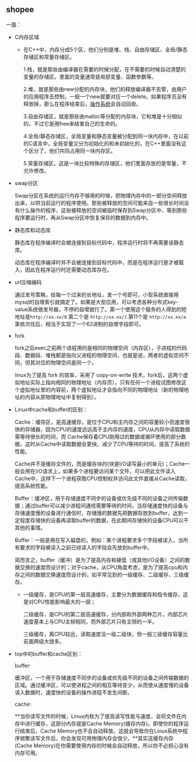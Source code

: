 ## shopee

一面：

* C内存区域

  * 在C++中，内存分成5个区，他们分别是堆、栈、自由存储区、全局/静态存储区和常量存储区。

    1.栈，就是那些由编译器在需要的时候分配，在不需要的时候自动清楚的变量的存储区。里面的变量通常是局部变量、函数参数等。

    2.堆，就是那些由new分配的内存块，他们的释放编译器不去管，由用户的应用程序去控制，一般一个new就要对应一个delete。如果程序员没有释放掉，那么在程序结束后，[操作系统](https://www.baidu.com/s?wd=操作系统&tn=SE_PcZhidaonwhc_ngpagmjz&rsv_dl=gh_pc_zhidao)会自动回收。

    3.自由存储区，就是那些由malloc等分配的内存块，它和堆是十分相似的，不过它是用free来结束自己的生命的。

    4.全局/静态存储区，全局变量和静态变量被分配到同一块内存中，在以前的C语言中，全局变量又分为初始化的和未初始化的，在C++里面没有这个区分了，他们共同占用同一块内存区。

    5.常量存储区，这是一块比较特殊的存储区，他们里面存放的是常量，不允许修改。

* swap分区

  Swap分区在系统的运行内存不够用的时候，把物理内存中的一部分空间释放出来，以供当前运行的程序使用。那些被释放的空间可能来自一些很长时间没有什么操作的程序，这些被释放的空间被临时保存到Swap分区中，等到那些程序要运行时，再从Swap分区中恢复保存的数据到内存中。

* 静态库和动态库

  静态库在程序编译时会被连接到目标代码中，程序运行时将不再需要该静态库。

  动态库在程序编译时并不会被连接到目标代码中，而是在程序运行是才被载入，因此在程序运行时还需要动态库存在。

* url压缩编码

  通过发号策略，给每一个过来的长地址，发一个号即可，小型系统直接用mysql的自增索引就搞定了。如果是大型应用，可以考虑各种分布式key-value系统做发号器。不停的自增就行了。第一个使用这个服务的人得到的短地址是`http://xx.xx/0` 第二个是 `http://xx.xx/1` 第11个是 `http://xx.xx/a` 第依次往后，相当于实现了一个62进制的自增字段即可。

* fork

  fork之后exec之前两个进程用的是相同的物理空间（内存区），子进程的代码段、数据段、堆栈都是指向父进程的物理空间，也就是说，两者的虚拟空间不同，但其对应的物理空间是同一个。

  linux为了提高 fork 的效率，采用了 copy-on-write 技术，fork后，这两个虚拟地址实际上指向相同的物理地址（内存页），只有任何一个进程试图修改这个虚拟地址里的内容前，两个虚拟地址才会指向不同的物理地址（新的物理地址的内容从原物理地址中复制得到）。
  
* Linux中cache和buffer的区别：

  Cache：缓存区，是高速缓存，是位于CPU和主内存之间的容量较小但速度很快的存储器，因为CPU的速度远远高于主内存的速度，CPU从内存中读取数据需等待很长的时间，而 Cache保存着CPU刚用过的数据或循环使用的部分数据，这时从Cache中读取数据会更快，减少了CPU等待的时间，提高了系统的性能。

  Cache并不是缓存文件的，而是缓存块的(块是I/O读写最小的单元)；Cache一般会用在I/O请求上，如果多个进程要访问某个文件，可以把此文件读入Cache中，这样下一个进程获取CPU控制权并访问此文件直接从Cache读取，提高系统性能。

  Buffer：缓冲区，用于存储速度不同步的设备或优先级不同的设备之间传输数据；通过buffer可以减少进程间通信需要等待的时间，当存储速度快的设备与存储速度慢的设备进行通信时，存储慢的数据先把数据存放到buffer，达到一定程度存储快的设备再读取buffer的数据，在此期间存储快的设备CPU可以干其他的事情。

  Buffer：一般是用在写入磁盘的，例如：某个进程要求多个字段被读入，当所有要求的字段被读入之前已经读入的字段会先放到buffer中。

  简而言之，buffer（缓冲）是为了提高内存和硬盘（或其他I/O设备）之间的数据交换的速度而设计的；对于cache，从CPU角度考虑，是为了提高cpu和内存之间的数据交换速度而设计的，如平常见到的一级缓存、二级缓存、三级缓存。

  * 一级缓存，是CPU的第一层高速缓存，主要分为数据缓存和指令缓存，这是对CPU性能影响最大的一层；

    二级缓存，是CPU的第二层高速缓存，分内部和外部两种芯片，内部芯片速度基本上与CPU主频相同，而外部芯片只有主频的一半。
  
    三级缓存，离CPU较远，读取速度没一级二级快，但一般三级缓存容量比前面两级大很多。
  
* top中的buffer和cache区别：

  buffer:

  缓冲区，一个用于存储速度不同步的设备或优先级不同的设备之间传输数据的区域。通过缓冲区，可以使进程之间的相互等待变少，从而使从速度慢的设备读入数据时，速度快的设备的操作进程不发生间断。

  cache:

  **当你读写文件的时候，Linux内核为了提高读写性能与速度，会将文件在内存中进行缓存，这部分内存就是Cache Memory(缓存内存)。即使你的程序运行结束后，Cache Memory也不会自动释放。这就会导致你在Linux系统中程序频繁读写文件后，你会发现可用物理内存会很少。**其实这缓存内存(Cache Memory)在你需要使用内存的时候会自动释放，所以你不必担心没有内存可用。